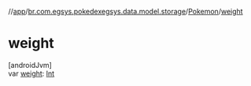 //[app](../../../index.md)/[br.com.egsys.pokedexegsys.data.model.storage](../index.md)/[Pokemon](index.md)/[weight](weight.md)

# weight

[androidJvm]\
var [weight](weight.md): [Int](https://kotlinlang.org/api/latest/jvm/stdlib/kotlin/-int/index.html)
